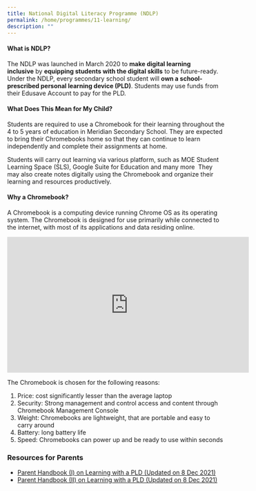```yaml
---
title: National Digital Literacy Programme (NDLP)
permalink: /home/programmes/11-learning/
description: ""
---
```


#### What is NDLP?

The NDLP was launched in March 2020 to **make digital learning inclusive** by **equipping students with the digital skills** to be future-ready. Under the NDLP, every secondary school student will **own a school-prescribed personal learning device (PLD)**. Students may use funds from their Edusave Account to pay for the PLD.

#### What Does This Mean for My Child?

Students are required to use a Chromebook for their learning throughout the 4 to 5 years of education in Meridian Secondary School. They are expected to bring their Chromebooks home so that they can continue to learn independently and complete their assignments at home.

Students will carry out learning via various platform, such as MOE Student Learning Space (SLS), Google Suite for Education and many more  They may also create notes digitally using the Chromebook and organize their learning and resources productively.

#### Why a Chromebook?

A Chromebook is a computing device running Chrome OS as its operating system. The Chromebook is designed for use primarily while connected to the internet, with most of its applications and data residing online.

<iframe width="560" height="315" src="https://www.youtube.com/embed/mSbZQNJwPuI" title="YouTube video player" frameborder="0" allow="accelerometer; autoplay; clipboard-write; encrypted-media; gyroscope; picture-in-picture; web-share" allowfullscreen></iframe>

The Chromebook is chosen for the following reasons:

1.  Price: cost significantly lesser than the average laptop
2.  Security: Strong management and control access and content through Chromebook Management Console
3.  Weight: Chromebooks are lightweight, that are portable and easy to carry around
4.  Battery: long battery life
5.  Speed: Chromebooks can power up and be ready to use within seconds

### Resources for Parents

- [Parent Handbook (I) on Learning with a PLD (Updated on 8 Dec 2021)](/files/Parent-Handbook-I-on-Learning-with-a-PLD-Updated-on-8-Dec-2021.pdf)
- [Parent Handbook (II) on Learning with a PLD (Updated on 8 Dec 2021)](/files/Parent-Handbook-II-on-Learning-with-a-PLD-Updated-on-8-Dec-2021.pdf)